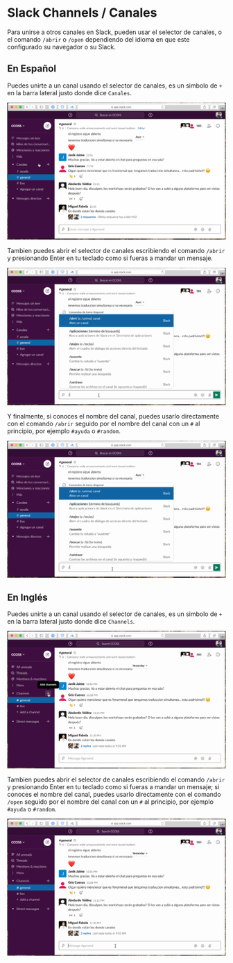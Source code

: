 # Slack Channels / Canales

Para unirse a otros canales en Slack, pueden usar el selector de canales, o el comando `/abrir` o `/open` dependiendo del idioma en que este configurado su navegador o su Slack.

## En Español

Puedes unirte a un canal usando el selector de canales, es un simbolo de `+` en la barra lateral justo donde dice `Canales`.

![](./canales1.gif)

Tambien puedes abrir el selector de canales escribiendo el comando `/abrir` y presionando Enter en tu teclado como si fueras a mandar un mensaje.

![](./canales2.gif)

Y finalmente, si conoces el nombre del canal, puedes usarlo directamente con el comando `/abrir` seguido por el nombre del canal con un `#` al principio, por ejemplo `#ayuda` o `#random`.

![](./canales3.gif)

## En Inglés

Puedes unirte a un canal usando el selector de canales, es un simbolo de `+` en la barra lateral justo donde dice `Channels`.

![](./channels1.gif)

Tambien puedes abrir el selector de canales escribiendo el comando `/abrir` y presionando Enter en tu teclado como si fueras a mandar un mensaje; si conoces el nombre del canal, puedes usarlo directamente con el comando `/open` seguido por el nombre del canal con un `#` al principio, por ejemplo `#ayuda` o `#random`.

![](./channels2.gif)
